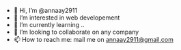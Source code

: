 - 👋 Hi, I’m @annaay2911
- 👀 I’m interested in web developement
- 🌱 I’m currently learning ..
- 💞️ I’m looking to collaborate on  any company
- 📫 How to reach me: mail me on annaay2911@gmail.com

<!---
annaay2911/annaay2911 is a ✨ special ✨ repository because its `README.md` (this file) appears on your GitHub profile.
You can click the Preview link to take a look at your changes.
--->
